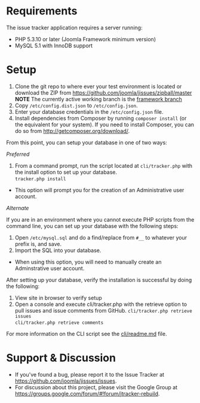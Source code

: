 Requirements
===============
The issue tracker application requires a server running:
- PHP 5.3.10 or later (Joomla Framework minimum version)
- MySQL 5.1 with InnoDB support

Setup
===============
1. Clone the git repo to where ever your test environment is located or download the ZIP from https://github.com/joomla/jissues/zipball/master<br />**NOTE** The currently active working branch is the [framework branch](https://github.com/joomla/jissues/tree/framework)
2. Copy `/etc/config.dist.json` to `/etc/config.json`.
3. Enter your database credentials in the `/etc/config.json` file.
4. Install dependencies from Composer by running `composer install` (or the equivalent for your system).  If you need to install Composer, you can do so from http://getcomposer.org/download/.

From this point, you can setup your database in one of two ways:

*Preferred*

1. From a command prompt, run the script located at `cli/tracker.php` with the install option to set up your database.<br />`tracker.php install`

- This option will prompt you for the creation of an Administrative user account.

*Alternate*

If you are in an environment where you cannot execute PHP scripts from the command line, you can set up your database with the following steps:

1. Open `/etc/mysql.sql` and do a find/replace from `#__` to whatever your prefix is, and save.
2. Import the SQL into your database.

- When using this option, you will need to manually create an Adminstrative user account.

After setting up your database, verify the installation is successful by doing the following:

1. View site in browser to verify setup
2. Open a console and execute cli/tracker.php with the retrieve option to pull issues and issue comments from GitHub.
`cli/tracker.php retrieve issues`<br />
`cli/tracker.php retrieve comments`

For more information on the CLI script see the [cli/readme.md](cli/readme.md) file.

Support & Discussion
===============
* If you've found a bug, please report it to the Issue Tracker at https://github.com/joomla/jissues/issues.
* For discussion about this project, please visit the Google Group at https://groups.google.com/forum/#!forum/jtracker-rebuild.
